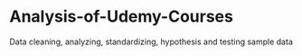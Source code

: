 # Analysis-of-Udemy-Courses
Data cleaning, analyzing, standardizing, hypothesis and testing sample data
